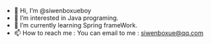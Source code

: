 - 👋 Hi, I’m @siwenboxueboy
- 👀 I’m interested in Java programing.
- 🌱 I’m currently learning Spring frameWork.
- 📫 How to reach me : You can email to me : siwenboxue@qq.com

<!---
siwenboxueboy/siwenboxueboy is a ✨ special ✨ repository because its `README.md` (this file) appears on your GitHub profile.
You can click the Preview link to take a look at your changes.
--->
